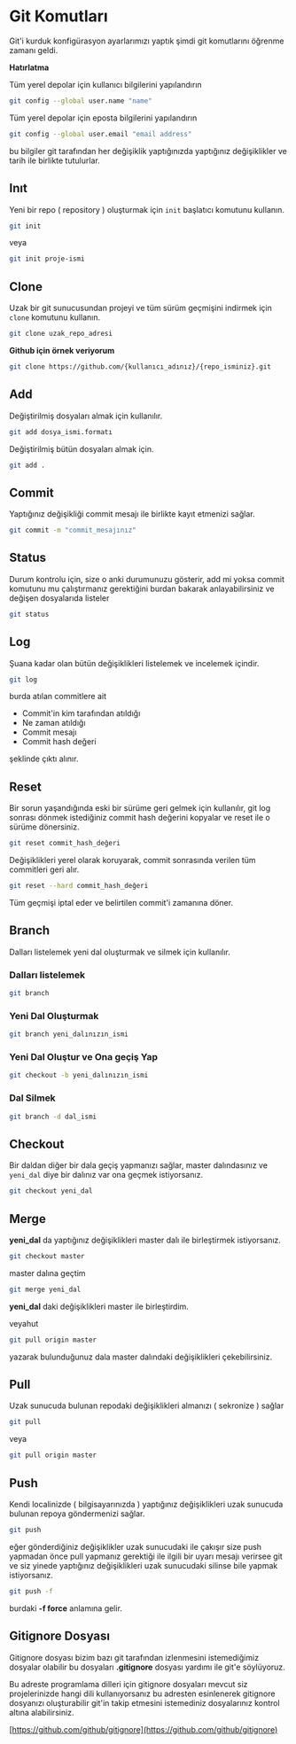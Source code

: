 # Git Komutları

Git'i kurduk konfigürasyon ayarlarımızı yaptık şimdi git komutlarını öğrenme zamanı
geldi.

**Hatırlatma**

Tüm yerel depolar için kullanıcı bilgilerini yapılandırın

```bash
git config --global user.name "name"
```

Tüm yerel depolar için eposta bilgilerini yapılandırın

```bash
git config --global user.email "email address"
```

bu bilgiler git tarafından her değişiklik yaptığınızda yaptığınız değişiklikler ve tarih
ile birlikte tutulurlar.

## Inıt

Yeni bir repo \( repository \) oluşturmak için `init` başlatıcı komutunu kullanın.

```bash
git init
```

veya

```bash
git init proje-ismi
```

## Clone

Uzak bir git sunucusundan projeyi ve tüm sürüm geçmişini indirmek için `clone` komutunu
kullanın.

```bash
git clone uzak_repo_adresi
```

**Github için örnek veriyorum**

```bash
git clone https://github.com/{kullanıcı_adınız}/{repo_isminiz}.git
```

## Add

Değiştirilmiş dosyaları almak için kullanılır.

```bash
git add dosya_ismi.formatı
```

Değiştirilmiş bütün dosyaları almak için.

```bash
git add .
```

## Commit

Yaptığınız değişikliği commit mesajı ile birlikte kayıt etmenizi sağlar.

```bash
git commit -m "commit_mesajınız"
```

## Status

Durum kontrolu için, size o anki durumunuzu gösterir, add mi yoksa commit komutunu mu
çalıştırmanız gerektiğini burdan bakarak anlayabilirsiniz ve değişen dosyalarıda
listeler

```bash
git status
```

## Log

Şuana kadar olan bütün değişiklikleri listelemek ve incelemek içindir.

```bash
git log
```

burda atılan commitlere ait

- Commit'in kim tarafından atıldığı
- Ne zaman atıldığı
- Commit mesajı
- Commit hash değeri

şeklinde çıktı alınır.

## Reset

Bir sorun yaşandığında eski bir sürüme geri gelmek için kullanılır, git log sonrası
dönmek istediğiniz commit hash değerini kopyalar ve reset ile o sürüme dönersiniz.

```bash
git reset commit_hash_değeri
```

Değişiklikleri yerel olarak koruyarak, commit sonrasında verilen tüm commitleri geri
alır.

```bash
git reset --hard commit_hash_değeri
```

Tüm geçmişi iptal eder ve belirtilen commit'i zamanına döner.

## Branch

Dalları listelemek yeni dal oluşturmak ve silmek için kullanılır.

### Dalları listelemek

```bash
git branch
```

### Yeni Dal Oluşturmak

```bash
git branch yeni_dalınızın_ismi
```

### Yeni Dal Oluştur ve Ona geçiş Yap

```bash
git checkout -b yeni_dalınızın_ismi
```

### Dal Silmek

```bash
git branch -d dal_ismi
```

## Checkout

Bir daldan diğer bir dala geçiş yapmanızı sağlar, master dalındasınız ve `yeni_dal` diye
bir dalınız var ona geçmek istiyorsanız.

```bash
git checkout yeni_dal
```

## Merge

**yeni_dal** da yaptığınız değişiklikleri master dalı ile birleştirmek istiyorsanız.

```bash
git checkout master
```

master dalına geçtim

```bash
git merge yeni_dal
```

**yeni_dal** daki değişiklikleri master ile birleştirdim.

veyahut

```bash
git pull origin master
```

yazarak bulunduğunuz dala master dalındaki değişiklikleri çekebilirsiniz.

## Pull

Uzak sunucuda bulunan repodaki değişiklikleri almanızı \( sekronize \) sağlar

```bash
git pull
```

veya

```bash
git pull origin master
```

## Push

Kendi localinizde \( bilgisayarınızda \) yaptığınız değişiklikleri uzak sunucuda bulunan
repoya göndermenizi sağlar.

```bash
git push
```

eğer gönderdiğiniz değişiklikler uzak sunucudaki ile çakışır size push yapmadan önce
pull yapmanız gerektiği ile ilgili bir uyarı mesajı verirsee git ve siz yinede
yaptığınız değişiklikleri uzak sunucudaki silinse bile yapmak istiyorsanız.

```bash
git push -f
```

burdaki **-f force** anlamına gelir.

## Gitignore Dosyası

Gitignore dosyası bizim bazı git tarafından izlenmesini istemediğimiz dosyalar olabilir
bu dosyaları **.gitignore** dosyası yardımı ile git'e söylüyoruz.

Bu adreste programlama dilleri için gitignore dosyaları mevcut siz projelerinizde hangi
dili kullanıyorsanız bu adresten esinlenerek gitignore dosyanızı oluşturabilir git'in
takip etmesini istemediniz dosyalarınız kontrol altına alabilirsiniz.

[https://github.com/github/gitignore](https://github.com/github/gitignore)
